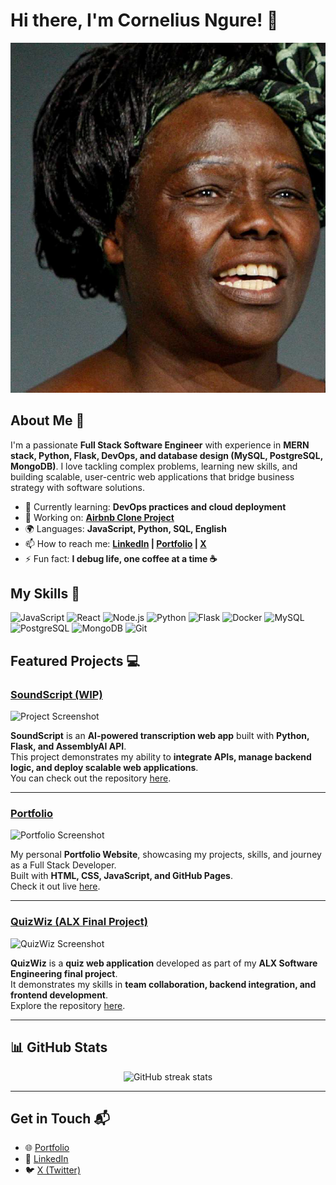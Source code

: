 # Hi there, I'm Cornelius Ngure! 👋

![Banner Image](https://raw.githubusercontent.com/CorneliusNgure/Images/main/Wangare_maathai.png)

## About Me 🚀

I'm a passionate **Full Stack Software Engineer** with experience in **MERN stack, Python, Flask, DevOps, and database design (MySQL, PostgreSQL, MongoDB)**. I love tackling complex problems, learning new skills, and building scalable, user-centric web applications that bridge business strategy with software solutions.

- 🌱 Currently learning: **DevOps practices and cloud deployment**
- 🔭 Working on: **[Airbnb Clone Project](https://github.com/CorneliusNgure/airbnb-clone-project)**
- 🌍 Languages: **JavaScript, Python, SQL, English**
- 📫 How to reach me: **[LinkedIn](https://www.linkedin.com/in/corneliusngure/) | [Portfolio](https://corneliusngure.github.io/) | [X](https://x.com/CorneliusNgure)**
- ⚡ Fun fact: **I debug life, one coffee at a time ☕**

## My Skills 🧠

![JavaScript](https://img.shields.io/badge/-JavaScript-F7DF1E?style=flat-square&logo=javascript&logoColor=black)
![React](https://img.shields.io/badge/-React-61DAFB?style=flat-square&logo=react&logoColor=black)
![Node.js](https://img.shields.io/badge/-Node.js-339933?style=flat-square&logo=node.js&logoColor=white)
![Python](https://img.shields.io/badge/-Python-3776AB?style=flat-square&logo=python&logoColor=white)
![Flask](https://img.shields.io/badge/-Flask-000000?style=flat-square&logo=flask&logoColor=white)
![Docker](https://img.shields.io/badge/-Docker-2496ED?style=flat-square&logo=docker&logoColor=white)
![MySQL](https://img.shields.io/badge/-MySQL-4479A1?style=flat-square&logo=mysql&logoColor=white)
![PostgreSQL](https://img.shields.io/badge/-PostgreSQL-4169E1?style=flat-square&logo=postgresql&logoColor=white)
![MongoDB](https://img.shields.io/badge/-MongoDB-47A248?style=flat-square&logo=mongodb&logoColor=white)
![Git](https://img.shields.io/badge/-Git-F05032?style=flat-square&logo=git&logoColor=white)

## Featured Projects 💻

### [SoundScript (WIP)](https://soundscript-zxru.onrender.com/)

![Project Screenshot](https://raw.githubusercontent.com/CorneliusNgure/SoundScript/main/preview.png)

**SoundScript** is an **AI-powered transcription web app** built with **Python, Flask, and AssemblyAI API**.  
This project demonstrates my ability to **integrate APIs, manage backend logic, and deploy scalable web applications**.  
You can check out the repository [here](https://github.com/CorneliusNgure/SoundScript).

---

### [Portfolio](https://corneliusngure.github.io/)

![Portfolio Screenshot](https://raw.githubusercontent.com/CorneliusNgure/corneliusngure.github.io/main/preview.png)

My personal **Portfolio Website**, showcasing my projects, skills, and journey as a Full Stack Developer.  
Built with **HTML, CSS, JavaScript, and GitHub Pages**.  
Check it out live [here](https://corneliusngure.github.io/).

---

### [QuizWiz (ALX Final Project)](https://github.com/CorneliusNgure/QuizWiz---ALX-Final-Project)

![QuizWiz Screenshot](https://raw.githubusercontent.com/CorneliusNgure/QuizWiz---ALX-Final-Project/main/preview.png)

**QuizWiz** is a **quiz web application** developed as part of my **ALX Software Engineering final project**.  
It demonstrates my skills in **team collaboration, backend integration, and frontend development**.  
Explore the repository [here](https://github.com/CorneliusNgure/QuizWiz---ALX-Final-Project).

---

## 📊 GitHub Stats

<div align="center">
  <img src="https://streak-stats.demolab.com?user=CorneliusNgure&theme=dark&hide_border=false&border_radius=5" height="220" alt="GitHub streak stats" />
</div>

---

## Get in Touch 📬

- 🌐 [Portfolio](https://corneliusngure.github.io/)  
- 💼 [LinkedIn](https://www.linkedin.com/in/corneliusngure/)  
- 🐦 [X (Twitter)](https://x.com/CorneliusNgure)  
